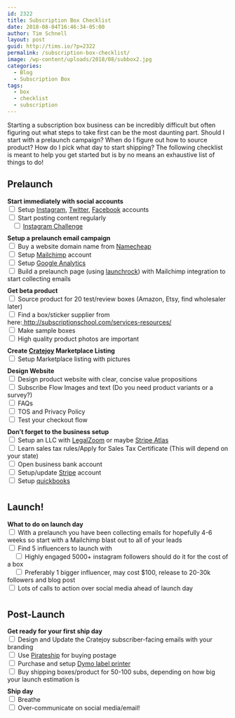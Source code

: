 ```yaml
---
id: 2322
title: Subscription Box Checklist
date: 2018-08-04T16:46:34-05:00
author: Tim Schnell
layout: post
guid: http://tims.io/?p=2322
permalink: /subscription-box-checklist/
image: /wp-content/uploads/2018/08/subbox2.jpg
categories:
  - Blog
  - Subscription Box
tags:
  - box
  - checklist
  - subscription
---
```

Starting a subscription box business can be incredibly difficult but often figuring out what steps to take first can be the most daunting part. Should I start with a prelaunch campaign? When do I figure out how to source product? How do I pick what day to start shipping? The following checklist is meant to help you get started but is by no means an exhaustive list of things to do!

## Prelaunch

<div>
  <strong>Start immediately with social accounts</strong>
</div>

<div>
  <input type="checkbox" /> Setup <a href="https://business.instagram.com/getting-started">Instagram</a>, <a href="http://twitter.com">Twitter</a>, <a href="https://www.facebook.com/pages/creation/">Facebook</a> accounts
</div>

<div>
  <input type="checkbox" /> Start posting content regularly
</div>

<div>
     <input type="checkbox" /> <a href="https://tims.io/instagram-challenge/">Instagram Challenge</a>
</div>

<div style="padding-bottom: 10px;">
</div>

<div>
  <strong>Setup a prelaunch email campaign</strong>
</div>

<div>
  <input type="checkbox" /> Buy a website domain name from <a href="http://namecheap.com">Namecheap</a>
</div>

<div>
  <input type="checkbox" /> Setup <a href="http://mailchimp.com">Mailchimp</a> account
</div>

<div>
  <input type="checkbox" /> Setup <a href="https://support.google.com/analytics/answer/1008015?hl=en">Google Analytics</a>
</div>

<div>
  <input type="checkbox" /> Build a prelaunch page (using <a href="https://www.launchrock.com/">launchrock</a>) with Mailchimp integration to start collecting emails
</div>

<div style="padding-bottom: 10px;">
</div>

<div>
  <strong>Get beta product</strong>
</div>

<div>
  <input type="checkbox" /> Source product for 20 test/review boxes (Amazon, Etsy, find wholesaler later)
</div>

<div>
  <input type="checkbox" /> Find a box/sticker supplier from here:<a href="http://subscriptionschool.com/services-resources/"> </a><a href="http://subscriptionschool.com/services-resources/">http://subscriptionschool.com/services-resources/</a>
</div>

<div>
  <input type="checkbox" /> Make sample boxes
</div>

<div>
  <input type="checkbox" /> High quality product photos are important
</div>

<div style="padding-bottom: 10px;">
</div>

<div>
  <strong>Create <a href="http://cratejoy.com/register">Cratejoy</a> Marketplace Listing</strong>
</div>

<div>
  <input type="checkbox" /> Setup Marketplace listing with pictures
</div>

<div style="padding-bottom: 10px;">
</div>

<div>
  <strong>Design Website</strong>
</div>

<div>
  <input type="checkbox" /> Design product website with clear, concise value propositions
</div>

<div>
  <input type="checkbox" /> Subscribe Flow Images and text (Do you need product variants or a survey?)
</div>

<div>
  <input type="checkbox" /> FAQs
</div>

<div>
  <input type="checkbox" /> TOS and Privacy Policy
</div>

<div>
  <input type="checkbox" /> Test your checkout flow
</div>

<div style="padding-bottom: 10px;">
</div>

<div>
  <strong>Don&#8217;t forget to the business setup</strong>
</div>

<div>
  <input type="checkbox" /> Setup an LLC with <a href="https://www.legalzoom.com/business/business-formation/llc-overview.html">LegalZoom</a> or maybe <a href="https://stripe.com/atlas">Stripe Atlas</a>
</div>

<div>
  <input type="checkbox" /> Learn sales tax rules/Apply for Sales Tax Certificate (This will depend on your state)
</div>

<div>
  <input type="checkbox" /> Open business bank account
</div>

<div>
  <input type="checkbox" /> Setup/update <a href="http://stripe.com">Stripe</a> account
</div>

<div>
  <input type="checkbox" /> Setup <a href="http://quickbooks.com">quickbooks</a>
</div>

<div style="padding-bottom: 10px;">
</div>

## Launch!

<div>
  <strong>What to do on launch day</strong>
</div>

<div>
  <input type="checkbox" /> With a prelaunch you have been collecting emails for hopefully 4-6 weeks so start with a Mailchimp blast out to all of your leads
</div>

<div>
  <input type="checkbox" /> Find 5 influencers to launch with
</div>

<div>
      <input type="checkbox" /> Highly engaged 5000+ instagram followers should do it for the cost of a box
</div>

<div>
      <input type="checkbox" /> Preferably 1 bigger influencer, may cost $100, release to 20-30k followers and blog post
</div>

<div>
  <input type="checkbox" /> Lots of calls to action over social media ahead of launch day
</div>

<div style="padding-bottom: 10px;">
</div>

## Post-Launch

<div>
  <strong>Get ready for your first ship day</strong>
</div>

<div>
  <input type="checkbox" /> Design and Update the Cratejoy subscriber-facing emails with your branding
</div>

<div>
  <input type="checkbox" /> Use <a href="https://www.pirateship.com/">Pirateship</a> for buying postage
</div>

<div>
  <input type="checkbox" /> Purchase and setup <a href="https://www.amazon.com/DYMO-LabelWriter-Thermal-Printer-1755120/dp/B002M1LGJ4/ref=sr_1_2_sspa?ie=UTF8&qid=1533418458&sr=8-2-spons&keywords=dymo+label+printer&psc=1">Dymo label printer</a>
</div>

<div>
  <input type="checkbox" /> Buy shipping boxes/product for 50-100 subs, depending on how big your launch estimation is
</div>

<div style="padding-bottom: 10px;">
</div>

<div>
  <strong>Ship day</strong>
</div>

<div>
  <input type="checkbox" /> Breathe
</div>

<div>
  <input type="checkbox" /> Over-communicate on social media/email!
</div>